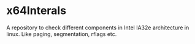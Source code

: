 # x64Interals
A repository to check different components in Intel IA32e architecture in linux. Like paging, segmentation, rflags etc.
